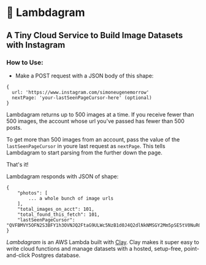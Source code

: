 # 📸 Lambdagram
## A Tiny Cloud Service to Build Image Datasets with Instagram

### How to Use:
- Make a POST request with a JSON body of this shape:
```
{
  url: 'https://www.instagram.com/simoneugenemorrow'
  nextPage: 'your-lastSeenPageCursor-here' (optional)
}
```
Lambdagram returns up to 500 images at a time. If you receive fewer than 500 images, the account whose url you've passed has fewer than 500 posts.

To get more than 500 images from an account, pass the value of the `lastSeenPageCursor` in youre last request as `nextPage`. This tells Lambdagram to start parsing from the further down the page.

That's it!

Lambdagram responds with JSON of shape:
```
{
    "photos": [
        ... a whole bunch of image urls
    ],
    "total_images_on_acct": 101,
    "total_found_this_fetch": 101,
    "lastSeenPageCursor": "QVFBMVY5OFN2S3BFY1h3OVNJQ2FtaG9ULWc5NzB1d0J4Q2dlNkNMSGY2Mm5pSE5tV0NuRGZoY2hpTVI1RjFMQjcxeEE5c0NpQ2tqc2R5QW5zeWdQemdSWA=="
}
```

*Lambdagram* is an AWS Lambda built with [Clay](https://www.clay.run). Clay makes it super easy to write cloud functions and manage datasets with a hosted, setup-free, point-and-click Postgres database.
